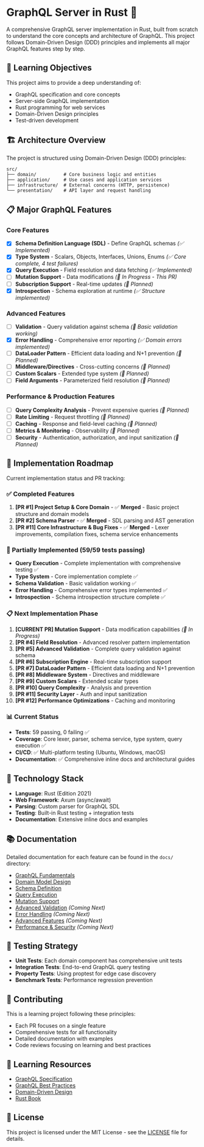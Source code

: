 # GraphQL Server in Rust 🦀

A comprehensive GraphQL server implementation in Rust, built from scratch to understand the core concepts and architecture of GraphQL. This project follows Domain-Driven Design (DDD) principles and implements all major GraphQL features step by step.

## 🎯 Learning Objectives

This project aims to provide a deep understanding of:

- GraphQL specification and core concepts
- Server-side GraphQL implementation
- Rust programming for web services
- Domain-Driven Design principles
- Test-driven development

## 🏗️ Architecture Overview

The project is structured using Domain-Driven Design (DDD) principles:

```text
src/
├── domain/          # Core business logic and entities
├── application/     # Use cases and application services
├── infrastructure/  # External concerns (HTTP, persistence)
└── presentation/    # API layer and request handling
```

## 📋 Major GraphQL Features

### Core Features

- [x] **Schema Definition Language (SDL)** - Define GraphQL schemas *(✅ Implemented)*
- [x] **Type System** - Scalars, Objects, Interfaces, Unions, Enums *(✅ Core complete, 4 test failures)*
- [x] **Query Execution** - Field resolution and data fetching *(✅ Implemented)*
- [ ] **Mutation Support** - Data modifications *(🚧 In Progress - This PR)*
- [ ] **Subscription Support** - Real-time updates *(🚧 Planned)*
- [x] **Introspection** - Schema exploration at runtime *(✅ Structure implemented)*

### Advanced Features

- [ ] **Validation** - Query validation against schema *(🚧 Basic validation working)*
- [x] **Error Handling** - Comprehensive error reporting *(✅ Domain errors implemented)*
- [ ] **DataLoader Pattern** - Efficient data loading and N+1 prevention *(🚧 Planned)*
- [ ] **Middleware/Directives** - Cross-cutting concerns *(🚧 Planned)*
- [ ] **Custom Scalars** - Extended type system *(🚧 Planned)*
- [ ] **Field Arguments** - Parameterized field resolution *(🚧 Planned)*

### Performance & Production Features

- [ ] **Query Complexity Analysis** - Prevent expensive queries *(🚧 Planned)*
- [ ] **Rate Limiting** - Request throttling *(🚧 Planned)*
- [ ] **Caching** - Response and field-level caching *(🚧 Planned)*
- [ ] **Metrics & Monitoring** - Observability *(🚧 Planned)*
- [ ] **Security** - Authentication, authorization, and input sanitization *(🚧 Planned)*

## 🚀 Implementation Roadmap

Current implementation status and PR tracking:

### ✅ Completed Features

1. **[PR #1] Project Setup & Core Domain** - ✅ **Merged** - Basic project structure and domain models
2. **[PR #2] Schema Parser** - ✅ **Merged** - SDL parsing and AST generation  
3. **[PR #11] Core Infrastructure & Bug Fixes** - ✅ **Merged** - Lexer improvements, compilation fixes, schema service enhancements

### 🚧 Partially Implemented (59/59 tests passing)

- **Query Execution** - Complete implementation with comprehensive testing ✅
- **Type System** - Core implementation complete ✅
- **Schema Validation** - Basic validation working ✅
- **Error Handling** - Comprehensive error types implemented ✅
- **Introspection** - Schema introspection structure complete ✅

### 📋 Next Implementation Phase

1. **[CURRENT PR] Mutation Support** - Data modification capabilities *(🚧 In Progress)*
2. **[PR #4] Field Resolution** - Advanced resolver pattern implementation  
3. **[PR #5] Advanced Validation** - Complete query validation against schema
4. **[PR #6] Subscription Engine** - Real-time subscription support
5. **[PR #7] DataLoader Pattern** - Efficient data loading and N+1 prevention
6. **[PR #8] Middleware System** - Directives and middleware
7. **[PR #9] Custom Scalars** - Extended scalar types
8. **[PR #10] Query Complexity** - Analysis and prevention
9. **[PR #11] Security Layer** - Auth and input sanitization
10. **[PR #12] Performance Optimizations** - Caching and monitoring

### 📊 Current Status

- **Tests**: 59 passing, 0 failing ✅
- **Coverage**: Core lexer, parser, schema service, type system, query execution ✅
- **CI/CD**: ✅ Multi-platform testing (Ubuntu, Windows, macOS)
- **Documentation**: ✅ Comprehensive inline docs and architectural guides

## 🔧 Technology Stack

- **Language**: Rust (Edition 2021)
- **Web Framework**: Axum (async/await)
- **Parsing**: Custom parser for GraphQL SDL
- **Testing**: Built-in Rust testing + integration tests
- **Documentation**: Extensive inline docs and examples

## 📚 Documentation

Detailed documentation for each feature can be found in the `docs/` directory:

- [GraphQL Fundamentals](docs/01-graphql-fundamentals.md)
- [Domain Model Design](docs/02-domain-model.md)
- [Schema Definition](docs/03-schema-definition.md)
- [Query Execution](docs/04-query-execution.md)
- [Mutation Support](docs/05-mutation-support.md)
- [Advanced Validation](docs/06-validation.md) *(Coming Next)*
- [Error Handling](docs/07-error-handling.md) *(Coming Next)*
- [Advanced Features](docs/08-advanced-features.md) *(Coming Next)*
- [Performance & Security](docs/09-performance-security.md) *(Coming Next)*

## 🧪 Testing Strategy

- **Unit Tests**: Each domain component has comprehensive unit tests
- **Integration Tests**: End-to-end GraphQL query testing
- **Property Tests**: Using proptest for edge case discovery
- **Benchmark Tests**: Performance regression prevention

## 🤝 Contributing

This is a learning project following these principles:

- Each PR focuses on a single feature
- Comprehensive tests for all functionality
- Detailed documentation with examples
- Code reviews focusing on learning and best practices

## 📖 Learning Resources

- [GraphQL Specification](https://spec.graphql.org/)
- [GraphQL Best Practices](https://graphql.org/learn/best-practices/)
- [Domain-Driven Design](https://martinfowler.com/bliki/DomainDrivenDesign.html)
- [Rust Book](https://doc.rust-lang.org/book/)

## 📄 License

This project is licensed under the MIT License - see the [LICENSE](LICENSE) file for details.
